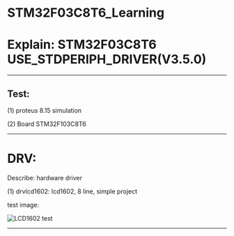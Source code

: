 # STM32F03C8T6_Learning

# Explain: STM32F03C8T6 USE_STDPERIPH_DRIVER(V3.5.0)

_____

## Test:

(1) proteus 8.15 simulation

(2) Board STM32F103C8T6

______

# DRV:

Describe: hardware driver 

(1) drvlcd1602: lcd1602, 8 line, simple project

test image:

![LCD1602 test](https://img-blog.csdnimg.cn/4957b2795b324d7a8bc739c1db76d69f.png#pic_center)

_____

